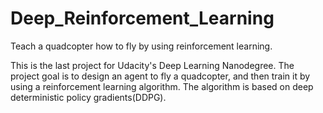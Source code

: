 # Deep_Reinforcement_Learning
 Teach a quadcopter how to fly by using reinforcement learning.
 
This is the last project for Udacity's Deep Learning Nanodegree.
The project goal is to design an agent to fly a quadcopter, and then train it by using a reinforcement learning algorithm.
The algorithm is based on deep deterministic policy gradients(DDPG).

 
